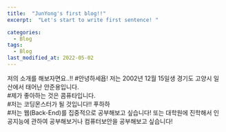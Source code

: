 ```yaml
---
title:  "JunYong's first blog!!"
excerpt:  "Let's start to write first sentence! "

categories:
  - Blog
tags:
  - Blog
last_modified_at: 2022-05-02
---
```


저의 소개를 해보자면요..!!
#안녕하세욥! 저는 2002년 12월 15일생 경기도 고양시 일산에서 태어난 안준용입니다.     
#제가 좋아하는 것은 콤퓨타입니다.      
#저는 코딩몬스터가 될 것입니다!! 푸하하   
#저는 웹(Back-End)를 집중적으로 공부해보고 싶습니다!   또는 대학원에 진학해서 인공지능에 관하여 공부해보거나 컴퓨터보안을 공부해보고 싶습니다! 
